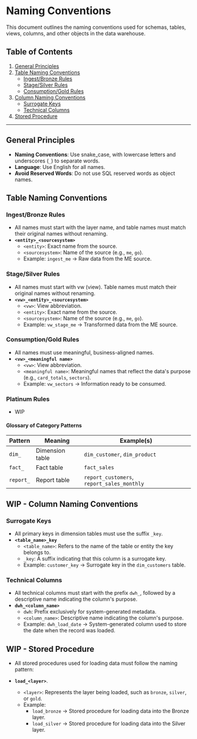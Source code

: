 # **Naming Conventions**

This document outlines the naming conventions used for schemas, tables, views, columns, and other objects in the data warehouse.

## **Table of Contents**

1. [General Principles](#general-principles)
2. [Table Naming Conventions](#table-naming-conventions)
   - [Ingest/Bronze Rules](#ingest-bronze-rules)
   - [Stage/Silver Rules](#stage-silver-rules)
   - [Consumption/Gold Rules](#consumption-gold-rules)
3. [Column Naming Conventions](#column-naming-conventions)
   - [Surrogate Keys](#surrogate-keys)
   - [Technical Columns](#technical-columns)
4. [Stored Procedure](#stored-procedure-naming-conventions)
---

## **General Principles**

- **Naming Conventions**: Use snake_case, with lowercase letters and underscores (`_`) to separate words.
- **Language**: Use English for all names.
- **Avoid Reserved Words**: Do not use SQL reserved words as object names.

## **Table Naming Conventions**

### **Ingest/Bronze Rules**
- All names must start with the layer name, and table names must match their original names without renaming.
- **`<entity>_<sourcesystem>`**  
  - `<entity>`: Exact name from the source.  
  - `<sourcesystem>`: Name of the source (e.g., `me`, `go`).  
  - Example: `ingest_me` → Raw data from the ME source.

### **Stage/Silver Rules**
- All names must start with vw (view). Table names must match their original names without renaming.
- **`<vw>_<entity>_<sourcesystem>`** 
  - `<vw>`: View abbreviation.
  - `<entity>`: Exact name from the source.  
  - `<sourcesystem>`: Name of the source (e.g., `me`, `go`).  
  - Example: `vw_stage_me` → Transformed data from the ME source.

### **Consumption/Gold Rules**
- All names must use meaningful, business-aligned names.
- **`<vw>_<meaningful name>`** 
  - `<vw>`: View abbreviation.
  - `<meaningful name>`: Meaningful names that reflect the data's purpose (e.g., `card_totals`, `sectors`).  
  - Example: `vw_sectors` → Information ready to be consumed. 

### **Platinum Rules**
- WIP


#### **Glossary of Category Patterns**

| Pattern     | Meaning                           | Example(s)                              |
|-------------|-----------------------------------|-----------------------------------------|
| `dim_`      | Dimension table                  | `dim_customer`, `dim_product`           |
| `fact_`     | Fact table                       | `fact_sales`                            |
| `report_`   | Report table                     | `report_customers`, `report_sales_monthly`   |

## **WIP - Column Naming Conventions**

### **Surrogate Keys**  
- All primary keys in dimension tables must use the suffix `_key`.
- **`<table_name>_key`**  
  - `<table_name>`: Refers to the name of the table or entity the key belongs to.  
  - `_key`: A suffix indicating that this column is a surrogate key.  
  - Example: `customer_key` → Surrogate key in the `dim_customers` table.
  
### **Technical Columns**
- All technical columns must start with the prefix `dwh_`, followed by a descriptive name indicating the column's purpose.
- **`dwh_<column_name>`**  
  - `dwh`: Prefix exclusively for system-generated metadata.  
  - `<column_name>`: Descriptive name indicating the column's purpose.  
  - Example: `dwh_load_date` → System-generated column used to store the date when the record was loaded.
 
## **WIP - Stored Procedure**

- All stored procedures used for loading data must follow the naming pattern:
- **`load_<layer>`**.
  
  - `<layer>`: Represents the layer being loaded, such as `bronze`, `silver`, or `gold`.
  - Example: 
    - `load_bronze` → Stored procedure for loading data into the Bronze layer.
    - `load_silver` → Stored procedure for loading data into the Silver layer.